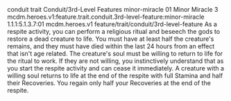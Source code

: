 <ability>
  <metadata>
    <class>conduit</class>
    <feature_type>trait</feature_type>
    <file_dpath>Conduit/3rd-Level Features</file_dpath>
    <item_id>minor-miracle</item_id>
    <item_index>01</item_index>
    <item_name>Minor Miracle</item_name>
    <level>3</level>
    <scc>mcdm.heroes.v1:feature.trait.conduit.3rd-level-feature:minor-miracle</scc>
    <scdc>1.1.1:5.1.3.7:01</scdc>
    <source>mcdm.heroes.v1</source>
    <type>feature/trait/conduit/3rd-level-feature</type>
  </metadata>
  <effects>
    <effect type="mundane">As a respite activity, you can perform a religious ritual and beseech the gods to restore a dead creature to life. You must have at least half the creature&apos;s remains, and they must have died within the last 24 hours from an effect that isn&apos;t age related. The creature&apos;s soul must be willing to return to life for the ritual to work. If they are not willing, you instinctively understand that as you start the respite activity and can cease it immediately.
A creature with a willing soul returns to life at the end of the respite with full Stamina and half their Recoveries. You regain only half your Recoveries at the end of the respite.</effect>
  </effects>
</ability>
